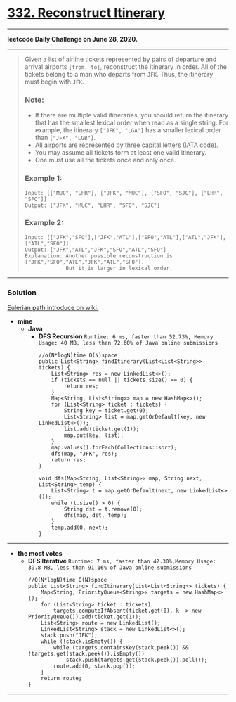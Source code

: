 # [332. Reconstruct Itinerary](https://leetcode.com/problems/reconstruct-itinerary/)

---

**leetcode Daily Challenge on June 28, 2020.**

---

> Given a list of airline tickets represented by pairs of departure and arrival airports `[from, to]`, reconstruct the itinerary in order. All of the tickets belong to a man who departs from `JFK`. Thus, the itinerary must begin with `JFK`.
>
> ### Note:
> * If there are multiple valid itineraries, you should return the itinerary that has the smallest lexical order when read as a single string. For example, the itinerary `["JFK", "LGA"]` has a smaller lexical order than `["JFK", "LGB"]`.
> * All airports are represented by three capital letters (IATA code).
> * You may assume all tickets form at least one valid itinerary.
> * One must use all the tickets once and only once.
>
> ### Example 1:
> ```
> Input: [["MUC", "LHR"], ["JFK", "MUC"], ["SFO", "SJC"], ["LHR", "SFO"]]
> Output: ["JFK", "MUC", "LHR", "SFO", "SJC"]
> ```
>
> ### Example 2:
> ```
> Input: [["JFK","SFO"],["JFK","ATL"],["SFO","ATL"],["ATL","JFK"],["ATL","SFO"]]
> Output: ["JFK","ATL","JFK","SFO","ATL","SFO"]
> Explanation: Another possible reconstruction is ["JFK","SFO","ATL","JFK","ATL","SFO"].
>              But it is larger in lexical order.
> ```

---


### Solution

[Eulerian path introduce on wiki.](https://en.wikipedia.org/wiki/Eulerian_path)

* **mine**
  * **Java**
    * **DFS Recursion** `Runtime: 6 ms, faster than 52.73%, Memory Usage: 40 MB, less than 72.60% of Java online submissions`
      ```
      //o(N*logN)time O(N)space
      public List<String> findItinerary(List<List<String>> tickets) {
          List<String> res = new LinkedList<>();
          if (tickets == null || tickets.size() == 0) {
              return res;
          }
          Map<String, List<String>> map = new HashMap<>();
          for (List<String> ticket : tickets) {
              String key = ticket.get(0);
              List<String> list = map.getOrDefault(key, new LinkedList<>());
              list.add(ticket.get(1));
              map.put(key, list);
          }
          map.values().forEach(Collections::sort);
          dfs(map, "JFK", res);
          return res;
      }

      void dfs(Map<String, List<String>> map, String next, List<String> temp) {
          List<String> t = map.getOrDefault(next, new LinkedList<>());
          while (t.size() > 0) {
              String dst = t.remove(0);
              dfs(map, dst, temp);
          }
          temp.add(0, next);
      }
      ```
  
  
  
---

* **the most votes**
  * **DFS Iterative** `Runtime: 7 ms, faster than 42.30%,Memory Usage: 39.8 MB, less than 91.16% of Java online submissions`
    ```
    //O(N*logN)time O(N)space
    public List<String> findItinerary(List<List<String>> tickets) {
        Map<String, PriorityQueue<String>> targets = new HashMap<>();
        for (List<String> ticket : tickets)
            targets.computeIfAbsent(ticket.get(0), k -> new PriorityQueue()).add(ticket.get(1));
        List<String> route = new LinkedList();
        LinkedList<String> stack = new LinkedList<>();
        stack.push("JFK");
        while (!stack.isEmpty()) {
            while (targets.containsKey(stack.peek()) && !targets.get(stack.peek()).isEmpty())
                stack.push(targets.get(stack.peek()).poll());
            route.add(0, stack.pop());
        }
        return route;
    }
    ```
    
    
---
